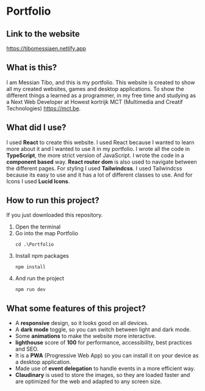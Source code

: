 # Portfolio

## Link to the website

https://tibomessiaen.netlify.app

## What is this?

I am Messian Tibo, and this is my portfolio. This website is created to show all my created websites, games and desktop applications.
To show the different things a learned as a programmer, in my free time and studying as a Next Web Developer at Howest kortrijk MCT (Multimedia and Creatif Technologies) https://mct.be.

## What did I use?

I used **React** to create this website. I used React because I wanted to learn more about it and I wanted to use it in my portfolio.
I wrote all the code in **TypeScript**, the more strict version of JavaScript. I wrote the code in a **component based** way.
**React router dom** is also used to navigate between the different pages.
For styling I used **Tailwindcss**. I used Tailwindcss because its easy to use and it has a lot of different classes to use.
And for Icons I used **Lucid Icons**.

## How to run this project?

If you just downloaded this repository.

1. Open the terminal
2. Go into the map Portfolio
   ```shell
   cd .\Portfolio
   ```
3. Install npm packages
   ```shell
   npm install
   ```
4. And run the project
   ```shell
   npm run dev
   ```

## What some features of this project?

- A **responsive** design, so it looks good on all devices.
- A **dark mode** toggle, so you can switch between light and dark mode.
- Some **animations** to make the website more interactive.
- **lighthouse** score of **100** for performance, accessibility, best practices and SEO.
- It is a **PWA** (Progressive Web App) so you can install it on your device as a desktop application.
- Made use of **event delegation** to handle events in a more efficient way.
- **Claudinary** is used to store the images, so they are loaded faster and are optimized for the web and adapted to any screen size.
